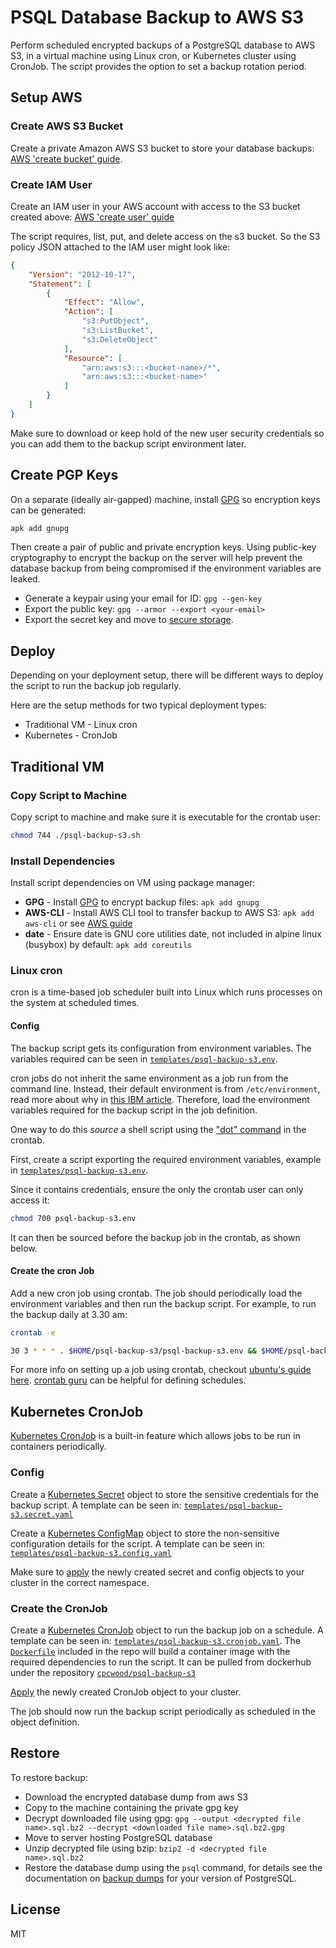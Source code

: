 # PSQL Database Backup to AWS S3

Perform scheduled encrypted backups of a PostgreSQL database to AWS S3, in a virtual machine using Linux cron, or Kubernetes cluster using CronJob. The script provides the option to set a backup rotation period.

## Setup AWS

### Create AWS S3 Bucket

Create a private Amazon AWS S3 bucket to store your database backups: [AWS 'create bucket' guide](https://docs.aws.amazon.com/AmazonS3/latest/user-guide/create-bucket.html).

### Create IAM User

Create an IAM user in your AWS account with access to the S3 bucket created above: [AWS 'create user' guide](https://docs.aws.amazon.com/IAM/latest/UserGuide/id_users_create.html)

The script requires, list, put, and delete access on the s3 bucket. So the S3 policy JSON attached to the IAM user might look like:

```json
{
    "Version": "2012-10-17",
    "Statement": [
        {
            "Effect": "Allow",
            "Action": [
                "s3:PutObject",
                "s3:ListBucket",
                "s3:DeleteObject"
            ],
            "Resource": [
                "arn:aws:s3:::<bucket-name>/*",
                "arn:aws:s3:::<bucket-name>"
            ]
        }
    ]
}
```

Make sure to download or keep hold of the new user security credentials so you can add them to the backup script environment later.

## Create PGP Keys

On a separate (ideally air-gapped) machine, install [GPG](https://gnupg.org/) so encryption keys can be generated:

```sh
apk add gnupg
```

Then create a pair of public and private encryption keys. Using public-key cryptography to encrypt the backup on the server will help prevent the database backup from being compromised if the environment variables are leaked.

- Generate a keypair using your email for ID: ```gpg --gen-key```
- Export the public key: ```gpg --armor --export <your-email>```
- Export the secret key and move to [secure storage](https://lwn.net/Articles/734767/).

## Deploy

Depending on your deployment setup, there will be different ways to deploy the script to run the backup job regularly.

Here are the setup methods for two typical deployment types:
- Traditional VM - Linux cron
- Kubernetes - CronJob

## Traditional VM

### Copy Script to Machine

Copy script to machine and make sure it is executable for the crontab user:

```sh
chmod 744 ./psql-backup-s3.sh
```

### Install Dependencies

Install script dependencies on VM using package manager:

- **GPG** - Install [GPG](https://gnupg.org/) to encrypt backup files: ```apk add gnupg```
- **AWS-CLI** - Install AWS CLI tool to transfer backup to AWS S3: ```apk add aws-cli``` or see [AWS guide](https://docs.aws.amazon.com/cli/latest/userguide/install-cliv2-linux.html)
- **date** - Ensure date is GNU core utilities date, not included in alpine linux (busybox) by default: ```apk add coreutils```

### Linux cron

cron is a time-based job scheduler built into Linux which runs processes on the system at scheduled times.

#### Config

The backup script gets its configuration from environment variables. The variables required can be seen in [```templates/psql-backup-s3.env```](/templates/psql-backup-s3.env).

cron jobs do not inherit the same environment as a job run from the command line. Instead, their default environment is from ```/etc/environment```, read more about why in [this IBM article](https://www.ibm.com/support/pages/cron-environment-and-cron-job-failures). Therefore, load the environment variables required for the backup script in the job definition.

One way to do this <i>source</i> a shell script using the ["dot" command](https://tldp.org/LDP/abs/html/special-chars.html#DOTREF) in the crontab.

First, create a script exporting the required environment variables, example in [```templates/psql-backup-s3.env```](/templates/psql-backup-s3.env).

Since it contains credentials, ensure the only the crontab user can only access it:

```sh
chmod 700 psql-backup-s3.env
```

It can then be sourced before the backup job in the crontab, as shown below.

#### Create the cron Job

Add a new cron job using crontab. The job should periodically load the environment variables and then run the backup script. For example, to run the backup daily at 3.30 am:

```sh
crontab -e
```

```sh
30 3 * * * . $HOME/psql-backup-s3/psql-backup-s3.env && $HOME/psql-backup-s3/psql-backup-s3.sh 2>&1 | logger -t psql-backup-s3
```
For more info on setting up a job using crontab, checkout [ubuntu's guide here](https://help.ubuntu.com/community/CronHowto). [crontab guru](https://crontab.guru/) can be helpful for defining schedules.

## Kubernetes CronJob

[Kubernetes CronJob](https://kubernetes.io/docs/concepts/workloads/controllers/cron-jobs/) is a built-in feature which allows jobs to be run in containers periodically.

### Config

Create a [Kubernetes Secret](https://kubernetes.io/docs/concepts/configuration/secret/) object to store the sensitive credentials for the backup script. A template can be seen in: [```templates/psql-backup-s3.secret.yaml```](templates/psql-backup-s3.secret.yaml)

Create a [Kubernetes ConfigMap](https://kubernetes.io/docs/concepts/configuration/configmap/) object to store the non-sensitive configuration details for the script. A template can be seen in: [```templates/psql-backup-s3.config.yaml```](templates/psql-backup-s3.config.yaml)

Make sure to [apply](https://kubernetes.io/docs/tasks/manage-kubernetes-objects/) the newly created secret and config objects to your cluster in the correct namespace.

### Create the CronJob

Create a [Kubernetes CronJob](https://kubernetes.io/docs/concepts/workloads/controllers/cron-jobs/) object to run the backup job on a schedule. A template can be seen in: [```templates/psql-backup-s3.cronjob.yaml```](templates/psql-backup-s3.cronjob.yaml). The [```Dockerfile```](Dockerfile) included in the repo will build a container image with the required dependencies to run the script. It can be pulled from dockerhub under the repository [```cpcwood/psql-backup-s3```](https://hub.docker.com/r/cpcwood/psql-backup-s3)

[Apply](https://kubernetes.io/docs/tasks/manage-kubernetes-objects/) the newly created CronJob object to your cluster.

The job should now run the backup script periodically as scheduled in the object definition.

## Restore

To restore backup:
- Download the encrypted database dump from aws S3
- Copy to the machine containing the private gpg key
- Decrypt downloaded file using gpg: ```gpg --output <decrypted file name>.sql.bz2 --decrypt <downloaded file name>.sql.bz2.gpg```
- Move to server hosting PostgreSQL database
- Unzip decrypted file using bzip: ```bzip2 -d <decrypted file name>.sql.bz2```
- Restore the database dump using the ```psql``` command, for details see the documentation on [backup dumps](https://www.postgresql.org/docs/current/backup-dump.html) for your version of PostgreSQL.

## License

MIT
